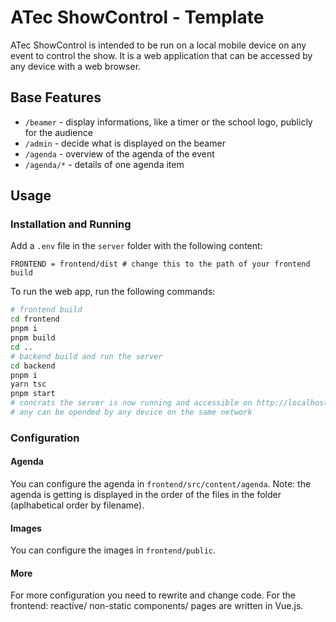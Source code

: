 # ATec ShowControl - Template

ATec ShowControl is intended to be run on a local mobile device on any event to control the show.
It is a web application that can be accessed by any device with a web browser.

## Base Features

-   `/beamer` - display informations, like a timer or the school logo, publicly for the audience
-   `/admin` - decide what is displayed on the beamer
-   `/agenda` - overview of the agenda of the event
-   `/agenda/*` - details of one agenda item

## Usage

### Installation and Running

Add a `.env` file in the `server` folder with the following content:

```env
FRONTEND = frontend/dist # change this to the path of your frontend build
```

To run the web app, run the following commands:

```bash
# frontend build
cd frontend
pnpm i
pnpm build
cd ..
# backend build and run the server
cd backend
pnpm i
yarn tsc
pnpm start
# concrats the server is now running and accessible on http://localhost:3002
# any can be opended by any device on the same network
```

### Configuration

#### Agenda

You can configure the agenda in `frontend/src/content/agenda`.
Note: the agenda is getting is displayed in the order of the files in the folder (aplhabetical order by filename).

#### Images

You can configure the images in `frontend/public`.

#### More

For more configuration you need to rewrite and change code. For the frontend: reactive/ non-static components/ pages are written in Vue.js.
